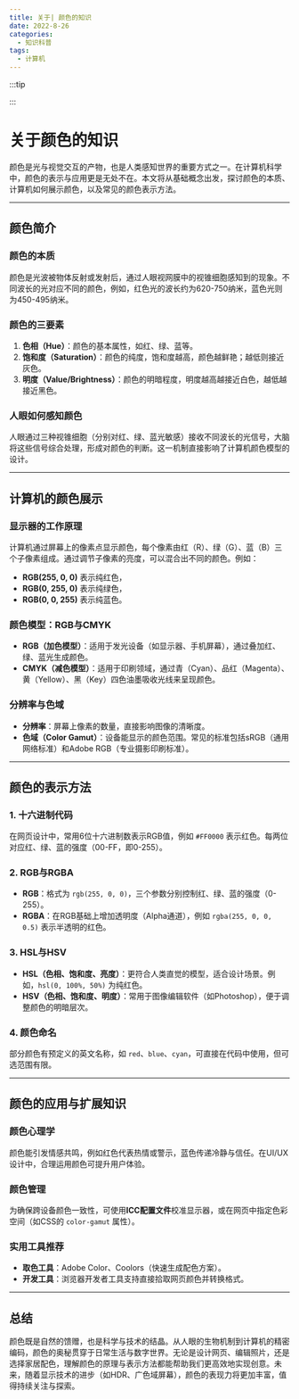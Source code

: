 ```yaml
---
title: 关于| 颜色的知识
date: 2022-8-26
categories:
  - 知识科普
tags:
  - 计算机
---
```


:::tip



:::

# 关于颜色的知识

颜色是光与视觉交互的产物，也是人类感知世界的重要方式之一。在计算机科学中，颜色的表示与应用更是无处不在。本文将从基础概念出发，探讨颜色的本质、计算机如何展示颜色，以及常见的颜色表示方法。

---

## 颜色简介

### 颜色的本质

颜色是光波被物体反射或发射后，通过人眼视网膜中的视锥细胞感知到的现象。不同波长的光对应不同的颜色，例如，红色光的波长约为620-750纳米，蓝色光则为450-495纳米。

### 颜色的三要素

1. **色相（Hue）**：颜色的基本属性，如红、绿、蓝等。  
2. **饱和度（Saturation）**：颜色的纯度，饱和度越高，颜色越鲜艳；越低则接近灰色。  
3. **明度（Value/Brightness）**：颜色的明暗程度，明度越高越接近白色，越低越接近黑色。

### 人眼如何感知颜色

人眼通过三种视锥细胞（分别对红、绿、蓝光敏感）接收不同波长的光信号，大脑将这些信号综合处理，形成对颜色的判断。这一机制直接影响了计算机颜色模型的设计。

---

## 计算机的颜色展示

### 显示器的工作原理

计算机通过屏幕上的像素点显示颜色，每个像素由红（R）、绿（G）、蓝（B）三个子像素组成。通过调节子像素的亮度，可以混合出不同的颜色。例如：

- **RGB(255, 0, 0)** 表示纯红色，  
- **RGB(0, 255, 0)** 表示纯绿色，  
- **RGB(0, 0, 255)** 表示纯蓝色。

### 颜色模型：RGB与CMYK

- **RGB（加色模型）**：适用于发光设备（如显示器、手机屏幕），通过叠加红、绿、蓝光生成颜色。  
- **CMYK（减色模型）**：适用于印刷领域，通过青（Cyan）、品红（Magenta）、黄（Yellow）、黑（Key）四色油墨吸收光线来呈现颜色。

### 分辨率与色域

- **分辨率**：屏幕上像素的数量，直接影响图像的清晰度。  
- **色域（Color Gamut）**：设备能显示的颜色范围。常见的标准包括sRGB（通用网络标准）和Adobe RGB（专业摄影印刷标准）。

---

## 颜色的表示方法

### 1. 十六进制代码

在网页设计中，常用6位十六进制数表示RGB值，例如 `#FF0000` 表示红色。每两位对应红、绿、蓝的强度（00-FF，即0-255）。

### 2. RGB与RGBA

- **RGB**：格式为 `rgb(255, 0, 0)`，三个参数分别控制红、绿、蓝的强度（0-255）。  
- **RGBA**：在RGB基础上增加透明度（Alpha通道），例如 `rgba(255, 0, 0, 0.5)` 表示半透明的红色。

### 3. HSL与HSV

- **HSL（色相、饱和度、亮度）**：更符合人类直觉的模型，适合设计场景。例如，`hsl(0, 100%, 50%)` 为纯红色。  
- **HSV（色相、饱和度、明度）**：常用于图像编辑软件（如Photoshop），便于调整颜色的明暗层次。

### 4. 颜色命名

部分颜色有预定义的英文名称，如 `red`、`blue`、`cyan`，可直接在代码中使用，但可选范围有限。

---

## 颜色的应用与扩展知识

### 颜色心理学

颜色能引发情感共鸣，例如红色代表热情或警示，蓝色传递冷静与信任。在UI/UX设计中，合理运用颜色可提升用户体验。

### 颜色管理

为确保跨设备颜色一致性，可使用**ICC配置文件**校准显示器，或在网页中指定色彩空间（如CSS的 `color-gamut` 属性）。

### 实用工具推荐

- **取色工具**：Adobe Color、Coolors（快速生成配色方案）。  
- **开发工具**：浏览器开发者工具支持直接拾取网页颜色并转换格式。

---

## 总结

颜色既是自然的馈赠，也是科学与技术的结晶。从人眼的生物机制到计算机的精密编码，颜色的奥秘贯穿于日常生活与数字世界。无论是设计网页、编辑照片，还是选择家居配色，理解颜色的原理与表示方法都能帮助我们更高效地实现创意。未来，随着显示技术的进步（如HDR、广色域屏幕），颜色的表现力将更加丰富，值得持续关注与探索。